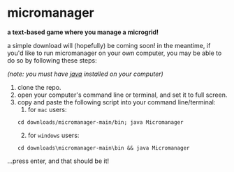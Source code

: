# micromanager

**a text-based game where you manage a microgrid!**

a simple download will (hopefully) be coming soon! in the meantime, if you'd like to run micromanager on your own computer, you may be able to do so by following these steps:

_(note: you must have [java](https://www.java.com/en/download/help/download_options.html) installed on your computer)_

1. clone the repo.
2. open your computer's command line or terminal, and set it to full screen.
3. copy and paste the following script into your command line/terminal:
   1. for `mac` users:
   ```
   cd downloads/micromanager-main/bin; java Micromanager
   ```
   2. for `windows` users:
   ```
   cd downloads\micromanager-main\bin && java Micromanager
   ```

...press enter, and that should be it!
